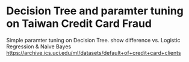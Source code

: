 # Decision Tree and paramter tuning on Taiwan Credit Card Fraud 
Simple paramter tuning on Decision Tree. show difference vs. Logistic Regression & Naive Bayes 
https://archive.ics.uci.edu/ml/datasets/default+of+credit+card+clients
